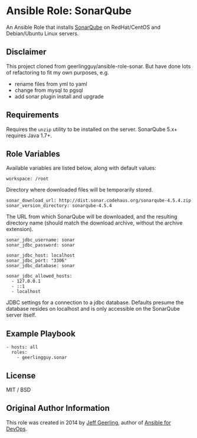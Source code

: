 # Ansible Role: SonarQube

An Ansible Role that installs [SonarQube](http://www.sonarqube.org/) on RedHat/CentOS and Debian/Ubuntu Linux servers.

## Disclaimer

This project cloned from geerlingguy/ansible-role-sonar.
But have done lots of refactoring to fit my own purposes, e.g.
- rename files from yml to yaml
- change from mysql to pgsql
- add sonar plugin install and upgrade

## Requirements

Requires the `unzip` utility to be installed on the server. SonarQube 5.x+ requires Java 1.7+.

## Role Variables

Available variables are listed below, along with default values:

    workspace: /root

Directory where downloaded files will be temporarily stored.

    sonar_download_url: http://dist.sonar.codehaus.org/sonarqube-4.5.4.zip
    sonar_version_directory: sonarqube-4.5.4

The URL from which SonarQube will be downloaded, and the resulting directory name (should match the download archive, without the archive extension).

    sonar_jdbc_username: sonar
    sonar_jdbc_password: sonar
    
    sonar_jdbc_host: localhost
    sonar_jdbc_port: "3306"
    sonar_jdbc_database: sonar
    
    sonar_jdbc_allowed_hosts:
      - 127.0.0.1
      - ::1
      - localhost

JDBC settings for a connection to a jdbc database. Defaults presume the database resides on localhost and is only accessible on the SonarQube server itself.

## Example Playbook

    - hosts: all
      roles:
        - geerlingguy.sonar

## License

MIT / BSD

## Original Author Information

This role was created in 2014 by [Jeff Geerling](http://jeffgeerling.com/), author of [Ansible for DevOps](http://ansiblefordevops.com/).
